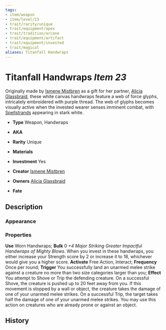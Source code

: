 ```yaml
---
tags:
- item/weapon
- item/level/23 
- trait/rarity/unique
- trait/equipment/apex 
- trait/tradition/arcane 
- trait/equipment/artifact 
- trait/equipment/invested 
- trait/magical 
aliases: Titanfall Handwraps
---
```

# Titanfall Handwraps *Item 23*

Originally made by [Ismene Mistbren](../characters/people/Ismene%20Mistbren-Glassbraid.md) as a gift for her partner, [Alicia Glassbraid](../characters/people/Aclicia%20Glassbraid.md), these white canvas handwraps feature a web of force glyphs, intricately embroidered with purple thread. The web of glyphs becomes visually active when the invested wearer senses imminent combat, with [Spellstrands](../terms/Spellstrand.md) appearing in stark white.

- **Type** Weapon, Handwraps
- **AKA**
- **Rarity** Unique
- **Materials** 
- **Investment** Yes

- **Creator** [Ismene Mistbren](../characters/people/Ismene%20Mistbren-Glassbraid.md)
- **Owners** [Alicia Glassbraid](../characters/people/Aclicia%20Glassbraid.md)
- **Fate**

## Description
### Appearance

### Properties
**Use** Worn Handwraps; **Bulk** 0
*+4 Major Striking Greater Impactful Handwraps of Mighty Blows*. When you invest in these handwraps, you either increase your Strength score by 2 or increase it to 18, whichever would give you a higher score.
**Activate** Free Action, Interact; **Frequency** Once per round; **Trigger** You successfully land an unarmed melee strike against a creature no more than two size categories larger than you; **Effect** You attempt to Shove or Trip the defending creature. On a successful Shove, the creature is pushed up to 20 feet away from you. If this movement is stopped by a wall or object, the creature takes the damage of one of your unarmed melee strikes. On a successful Trip, the target takes half the damage of one of your unarmed melee strikes. You may use this action on creatures who are already prone or against an object.
## History